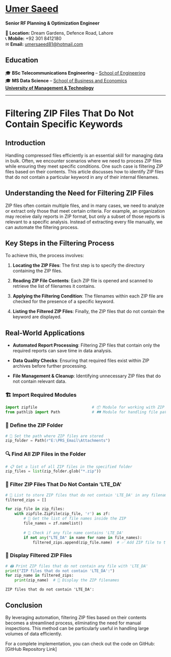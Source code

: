 # [Umer Saeed](https://www.linkedin.com/in/engumersaeed/)  
**Senior RF Planning & Optimization Engineer**  


📍 **Location:** Dream Gardens, Defence Road, Lahore  
📞 **Mobile:** +92 301 8412180  
✉ **Email:** [umersaeed81@hotmail.com](mailto:umersaeed81@hotmail.com)  

## **Education**  
🎓 **BSc Telecommunications Engineering** – [School of Engineering](https://sen.umt.edu.pk/)  
🎓 **MS Data Science** – [School of Business and Economics](https://hsm.umt.edu.pk/)  
**[University of Management & Technology](https://www.umt.edu.pk/)**  

-----------------------------------------------------------------------------------

# Filtering ZIP Files That Do Not Contain Specific Keywords

## Introduction

Handling compressed files efficiently is an essential skill for managing data in bulk. Often, we encounter scenarios where we need to process ZIP files while ensuring they meet specific conditions. One such case is filtering ZIP files based on their contents. This article discusses how to identify ZIP files that do not contain a particular keyword in any of their internal filenames.

## Understanding the Need for Filtering ZIP Files

ZIP files often contain multiple files, and in many cases, we need to analyze or extract only those that meet certain criteria. For example, an organization may receive daily reports in ZIP format, but only a subset of those reports is relevant to a specific analysis. Instead of extracting every file manually, we can automate the filtering process.

## Key Steps in the Filtering Process

To achieve this, the process involves:

1. **Locating the ZIP Files**: The first step is to specify the directory containing the ZIP files.

2. **Reading ZIP File Contents**: Each ZIP file is opened and scanned to retrieve the list of filenames it contains.

3. **Applying the Filtering Condition**: The filenames within each ZIP file are checked for the presence of a specific keyword.

4. **Listing the Filtered ZIP Files**: Finally, the ZIP files that do not contain the keyword are displayed.

## Real-World Applications

- **Automated Report Processing**: Filtering ZIP files that contain only the required reports can save time in data analysis.

- **Data Quality Checks**: Ensuring that required files exist within ZIP archives before further processing.

- **File Management & Cleanup**: Identifying unnecessary ZIP files that do not contain relevant data.

### 🏗 Import Required Modules


```python
import zipfile                        # 📦 Module for working with ZIP files  
from pathlib import Path              # 🛤 Module for handling file paths  
```

### 📂 Define the ZIP Folder


```python
# 📌 Set the path where ZIP files are stored  
zip_folder = Path(r"E:\PRS_Email\Attachments")  
```

### 🔍 Find All ZIP Files in the Folder


```python
# 📋 Get a list of all ZIP files in the specified folder  
zip_files = list(zip_folder.glob("*.zip"))  
```

### 🚀 Filter ZIP Files That Do Not Contain 'LTE_DA'


```python
# 📂 List to store ZIP files that do not contain 'LTE_DA' in any filename  
filtered_zips = []

for zip_file in zip_files:
    with zipfile.ZipFile(zip_file, 'r') as zf:
        # 📜 Get the list of file names inside the ZIP  
        file_names = zf.namelist()
        
        # 🔎 Check if any file name contains 'LTE_DA'  
        if not any("LTE_DA" in name for name in file_names):
            filtered_zips.append(zip_file.name)  # ✅ Add ZIP file to the filtered list  
```

### 📢 Display Filtered ZIP Files


```python
# 🖨 Print ZIP files that do not contain any file with 'LTE_DA'  
print("ZIP files that do not contain 'LTE_DA':")
for zip_name in filtered_zips:
    print(zip_name)  # 📜 Display the ZIP filenames  
```

    ZIP files that do not contain 'LTE_DA':
    

## Conclusion

By leveraging automation, filtering ZIP files based on their contents becomes a streamlined process, eliminating the need for manual inspections. This method can be particularly useful in handling large volumes of data efficiently.

For a complete implementation, you can check out the code on GitHub: [GitHub Repository Link]
